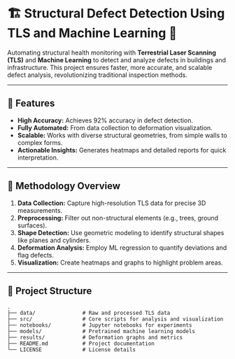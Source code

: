 # 🏗️ Structural Defect Detection Using TLS and Machine Learning 🚀

Automating structural health monitoring with **Terrestrial Laser Scanning (TLS)** and **Machine Learning** to detect and analyze defects in buildings and infrastructure. This project ensures faster, more accurate, and scalable defect analysis, revolutionizing traditional inspection methods.

---

## 🌟 Features
- **High Accuracy:** Achieves 92% accuracy in defect detection.
- **Fully Automated:** From data collection to deformation visualization.
- **Scalable:** Works with diverse structural geometries, from simple walls to complex forms.
- **Actionable Insights:** Generates heatmaps and detailed reports for quick interpretation.

---

## 📖 Methodology Overview
1. **Data Collection:** Capture high-resolution TLS data for precise 3D measurements.
2. **Preprocessing:** Filter out non-structural elements (e.g., trees, ground surfaces).
3. **Shape Detection:** Use geometric modeling to identify structural shapes like planes and cylinders.
4. **Deformation Analysis:** Employ ML regression to quantify deviations and flag defects.
5. **Visualization:** Create heatmaps and graphs to highlight problem areas.

---

## 📂 Project Structure
```plaintext
.
├── data/               # Raw and processed TLS data
├── src/                # Core scripts for analysis and visualization
├── notebooks/          # Jupyter notebooks for experiments
├── models/             # Pretrained machine learning models
├── results/            # Deformation graphs and metrics
├── README.md           # Project documentation
└── LICENSE             # License details
